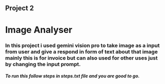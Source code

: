 ## Project 2

# Image Analyser

### In this project i used gemini vision pro to take image as a input from user and give a respond in form of text about that image  mainly this is for invoice but can also used for other uses just by changing the input prompt.

##### To run this follow steps in steps.txt file and you are good to go.

